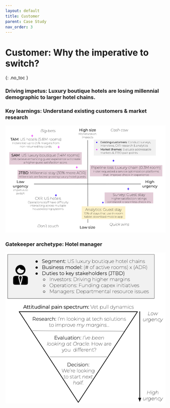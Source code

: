 ```yaml
---
layout: default
title: Customer
parent: Case Study
nav_order: 3
---
```


# **Customer:** Why the imperative to switch?
{: .no_toc }

### **Driving impetus:** Luxury boutique hotels are losing millennial demographic to larger hotel chains.

### **Key learnings:** Understand existing customers & market research
![](/assets/images/key-learnings.jpg)

### **Gatekeeper archetype:** Hotel manager
![](/assets/images/gatekeeper.jpg)